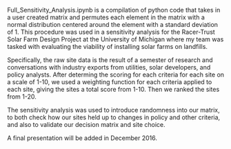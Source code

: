 Full_Sensitivity_Analysis.ipynb is a compilation of python code that takes in a user created matrix and permutes each element in the matrix with a normal distribution centered around the element with a standard deviation of 1. This procedure was used in a sensitivity analysis for the Racer-Trust Solar Farm Design Project at the University of Michigan where my team was tasked with evaluating the viability of installing solar farms on landfills.

Specifically, the raw site data is the result of a semester of research and conversations with industry exports from utilities, solar developers, and policy analysts. After determing the scoring for each criteria for each site on a scale of 1-10, we used a weighting function for each criteria applied to each site, giving the sites a total score from 1-10. Then we ranked the sites from 1-20. 

The sensitivity analysis was used to introduce randomness into our matrix, to both check how our sites held up to changes in policy and other criteria, and also to validate our decision matrix and site choice. 

A final presentation will be added in December 2016.
